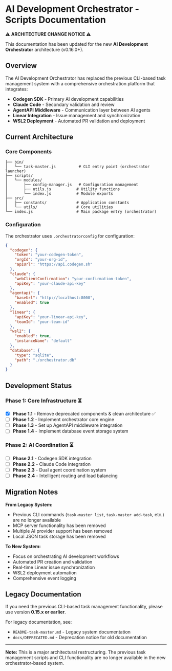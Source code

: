 # AI Development Orchestrator - Scripts Documentation

⚠️ **ARCHITECTURE CHANGE NOTICE** ⚠️

This documentation has been updated for the new **AI Development Orchestrator** architecture (v0.16.0+).

## Overview

The AI Development Orchestrator has replaced the previous CLI-based task management system with a comprehensive orchestration platform that integrates:

- **Codegen SDK** - Primary AI development capabilities
- **Claude Code** - Secondary validation and review
- **AgentAPI Middleware** - Communication layer between AI agents
- **Linear Integration** - Issue management and synchronization
- **WSL2 Deployment** - Automated PR validation and deployment

## Current Architecture

### Core Components

```
├── bin/
│   └── task-master.js          # CLI entry point (orchestrator launcher)
├── scripts/
│   └── modules/
│       ├── config-manager.js   # Configuration management
│       ├── utils.js           # Utility functions
│       └── index.js           # Module exports
├── src/
│   ├── constants/             # Application constants
│   └── utils/                 # Core utilities
└── index.js                   # Main package entry (orchestrator)
```

### Configuration

The orchestrator uses `.orchestratorconfig` for configuration:

```json
{
  "codegen": {
    "token": "your-codegen-token",
    "orgId": "your-org-id",
    "apiUrl": "https://api.codegen.sh"
  },
  "claude": {
    "webClientConfirmation": "your-confirmation-token",
    "apiKey": "your-claude-api-key"
  },
  "agentapi": {
    "baseUrl": "http://localhost:8000",
    "enabled": true
  },
  "linear": {
    "apiKey": "your-linear-api-key",
    "teamId": "your-team-id"
  },
  "wsl2": {
    "enabled": true,
    "instanceName": "default"
  },
  "database": {
    "type": "sqlite",
    "path": "./orchestrator.db"
  }
}
```

## Development Status

### Phase 1: Core Infrastructure ⏳
- [x] **Phase 1.1** - Remove deprecated components & clean architecture ✅
- [ ] **Phase 1.2** - Implement orchestrator core engine
- [ ] **Phase 1.3** - Set up AgentAPI middleware integration
- [ ] **Phase 1.4** - Implement database event storage system

### Phase 2: AI Coordination ⏳
- [ ] **Phase 2.1** - Codegen SDK integration
- [ ] **Phase 2.2** - Claude Code integration  
- [ ] **Phase 2.3** - Dual agent coordination system
- [ ] **Phase 2.4** - Intelligent routing and load balancing

## Migration Notes

**From Legacy System:**
- Previous CLI commands (`task-master list`, `task-master add-task`, etc.) are no longer available
- MCP server functionality has been removed
- Multiple AI provider support has been removed
- Local JSON task storage has been removed

**To New System:**
- Focus on orchestrating AI development workflows
- Automated PR creation and validation
- Real-time Linear issue synchronization
- WSL2 deployment automation
- Comprehensive event logging

## Legacy Documentation

If you need the previous CLI-based task management functionality, please use version **0.15.x or earlier**.

For legacy documentation, see:
- `README-task-master.md` - Legacy system documentation
- `docs/DEPRECATED.md` - Deprecation notice for old documentation

---

**Note:** This is a major architectural restructuring. The previous task management scripts and CLI functionality are no longer available in the new orchestrator-based system.

